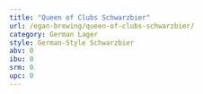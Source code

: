 ```yaml
---
title: "Queen of Clubs Schwarzbier"
url: /egan-brewing/queen-of-clubs-schwarzbier/
category: German Lager
style: German-Style Schwarzbier
abv: 0
ibu: 0
srm: 0
upc: 0
---
```


